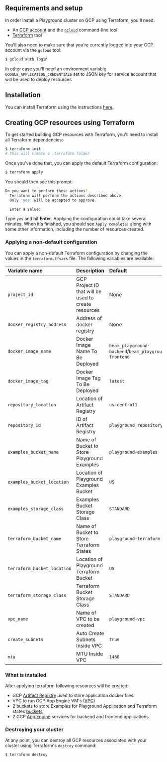 <!--
    Licensed to the Apache Software Foundation (ASF) under one
    or more contributor license agreements.  See the NOTICE file
    distributed with this work for additional information
    regarding copyright ownership.  The ASF licenses this file
    to you under the Apache License, Version 2.0 (the
    "License"); you may not use this file except in compliance
    with the License.  You may obtain a copy of the License at

      http://www.apache.org/licenses/LICENSE-2.0

    Unless required by applicable law or agreed to in writing,
    software distributed under the License is distributed on an
    "AS IS" BASIS, WITHOUT WARRANTIES OR CONDITIONS OF ANY
    KIND, either express or implied.  See the License for the
    specific language governing permissions and limitations
    under the License.
-->

## Requirements and setup

In order install a Playground cluster on GCP using Terraform, you'll need:

* An [GCP account](https://cloud.google.com/) and the [`gcloud`](https://cloud.google.com/sdk/gcloud) command-line tool
* [Terraform](https://www.terraform.io/downloads.html) tool

You'll also need to make sure that you're currently logged into your GCP account via the `gcloud` tool:

```bash
$ gcloud auth login
```

In other case you'll need an environment variable `GOOGLE_APPLICATION_CREDENTIALS` set to JSON key for service account
that will be used to deploy resources

## Installation

You can install Terraform using the instructions [here](https://www.terraform.io/intro/getting-started/install.html).

## Creating GCP resources using Terraform

To get started building GCP resources with Terraform, you'll need to install all Terraform dependencies:

```bash
$ terraform init
# This will create a .terraform folder
```

Once you've done that, you can apply the default Terraform configuration:

```bash
$ terraform apply
```

You should then see this prompt:

```bash
Do you want to perform these actions?
  Terraform will perform the actions described above.
  Only 'yes' will be accepted to approve.

  Enter a value:
```

Type `yes` and hit **Enter**. Applying the configuration could take several minutes. When it's finished, you should
see `Apply complete!` along with some other information, including the number of resources created.

### Applying a non-default configuration

You can apply a non-default Terraform configuration by changing the values in the `terraform.tfvars` file. The following
variables are available:

Variable name | Description | Default
:-------------|:------------|:-------
`project_id` | GCP Project ID that will be used to create resources | None
`docker_registry_address` | Address of docker registry | None
`docker_image_name` | Docker Image Name To Be Deployed | `beam_playground-backend`/`beam_playground-frontend`
`docker_image_tag` | Docker Image Tag To Be Deployed | `latest`
`repository_location` | Location of Artifact Registry | `us-central1`
`repository_id` | ID of Artifact Registry | `playground_repository`
`examples_bucket_name` | Name of Bucket to Store Playground Examples | `playground-examples`
`examples_bucket_location` | Location of Playground Examples Bucket | `US`
`examples_storage_class` | Examples Bucket Storage Class | `STANDARD`
`terraform_bucket_name` | Name of Bucket to Store Terraform States | `playground-terraform`
`terraform_bucket_location` | Location of Playground Terraform Bucket | `US`
`terraform_storage_class` | Terraform Bucket Storage Class | `STANDARD`
`vpc_name` | Name of VPC to be created | `playground-vpc`
`create_subnets` | Auto Create Subnets Inside VPC | `true`
`mtu` | MTU Inside VPC | `1460`

### What is installed

After applying terraform following resources will be created:

* GCP [Artifact Registry](https://cloud.google.com/artifact-registry) used to store application docker files:
* VPC to run GCP App Engine VM's ([VPC](https://cloud.google.com/vpc))
* 2 buckets to store Examples for Playground Application and Terraform
  states [buckets](https://cloud.google.com/storage/docs/key-terms#buckets)
* 2 GCP [App Engine](https://cloud.google.com/appengine) services for backend and frontend applications

### Destroying your cluster

At any point, you can destroy all GCP resources associated with your cluster using Terraform's `destroy` command:

```bash
$ terraform destroy
```


